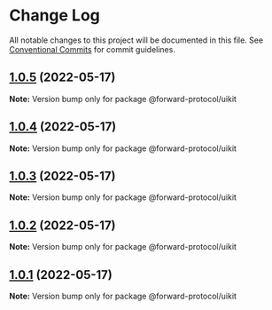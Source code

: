 # Change Log

All notable changes to this project will be documented in this file.
See [Conventional Commits](https://conventionalcommits.org) for commit guidelines.

## [1.0.5](https://github.com/Forward-Protocol/forward-design-system/compare/@forward-protocol/uikit@1.0.4...@forward-protocol/uikit@1.0.5) (2022-05-17)

**Note:** Version bump only for package @forward-protocol/uikit





## [1.0.4](https://github.com/Forward-Protocol/forward-design-system/compare/@forward-protocol/uikit@1.0.3...@forward-protocol/uikit@1.0.4) (2022-05-17)

**Note:** Version bump only for package @forward-protocol/uikit





## [1.0.3](https://github.com/Forward-Protocol/forward-design-system/compare/@forward-protocol/uikit@1.0.2...@forward-protocol/uikit@1.0.3) (2022-05-17)

**Note:** Version bump only for package @forward-protocol/uikit





## [1.0.2](https://github.com/Forward-Protocol/forward-design-system/compare/@forward-protocol/uikit@1.0.1...@forward-protocol/uikit@1.0.2) (2022-05-17)

**Note:** Version bump only for package @forward-protocol/uikit





## [1.0.1](https://github.com/Forward-Protocol/forward-design-system/compare/@forward-protocol/uikit@1.0.0...@forward-protocol/uikit@1.0.1) (2022-05-17)

**Note:** Version bump only for package @forward-protocol/uikit
